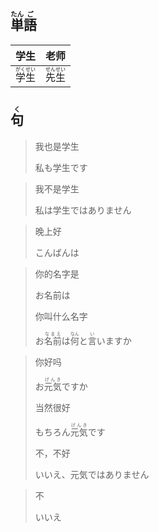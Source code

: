 ## <ruby><rb>単</rb><rt>たん</rt></ruby><ruby><rb>語</rb><rt>ご</rt></ruby>

| 学生                                        | 老师                                        |
| ------------------------------------------- | ------------------------------------------- |
| <ruby><rb>学生</rb><rt>がくせい</rt></ruby> | <ruby><rb>先生</rb><rt>せんせい</rt></ruby> |



## <ruby><rb>句</rb><rt>く</rt></ruby>

> 我也是学生
>
> 私も学生です

> 我不是学生
>
> 私は学生ではありません

> 晚上好
>
> こんばんは

> 你的名字是
>
> お名前は
>
> 你叫什么名字
>
> お<ruby><rb>名前</rb><rt>なまえ</rt></ruby>は<ruby><rb>何</rb><rt>なん</rt></ruby>と<ruby><rb>言</rb><rt>い</rt></ruby>いますか

> 你好吗
>
> お<ruby><rb>元気</rb><rt>げんき</rt></ruby>ですか
>
> 当然很好
>
> もちろん<ruby><rb>元気</rb><rt>げんき</rt></ruby>です
>
> 不，不好
>
> いいえ、元気ではありません

> 不
>
> いいえ